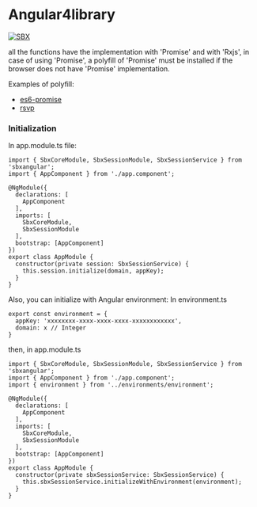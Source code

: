 # Angular4library

[![SBX](https://sbxcloud.com/www/ibuyflowersdirect/powered.png)](https://sbxcloud.com)

all the functions have the implementation with 'Promise' and with 'Rxjs', in case of using 'Promise', a polyfill of 'Promise' must be installed if the browser does not have 'Promise' implementation.

Examples of polyfill:
- [es6-promise](https://github.com/stefanpenner/es6-promise)
- [rsvp](https://github.com/tildeio/rsvp.js/)

### Initialization

In app.module.ts file:
```
import { SbxCoreModule, SbxSessionModule, SbxSessionService } from 'sbxangular';
import { AppComponent } from './app.component';

@NgModule({
  declarations: [
    AppComponent
  ],
  imports: [
    SbxCoreModule,
    SbxSessionModule
  ],
  bootstrap: [AppComponent]
})
export class AppModule {
  constructor(private session: SbxSessionService) {
    this.session.initialize(domain, appKey);
  }
}
```
Also, you can initialize with Angular environment:
In environment.ts
```
export const environment = {
  appKey: 'xxxxxxxx-xxxx-xxxx-xxxx-xxxxxxxxxxxx',
  domain: x // Integer
}
```
then, in app.module.ts
```
import { SbxCoreModule, SbxSessionModule, SbxSessionService } from 'sbxangular';
import { AppComponent } from './app.component';
import { environment } from '../environments/environment';

@NgModule({
  declarations: [
    AppComponent
  ],
  imports: [
    SbxCoreModule,
    SbxSessionModule
  ],
  bootstrap: [AppComponent]
})
export class AppModule {
  constructor(private sbxSessionService: SbxSessionService) {
    this.sbxSessionService.initializeWithEnvironment(environment);
  }
}
```
